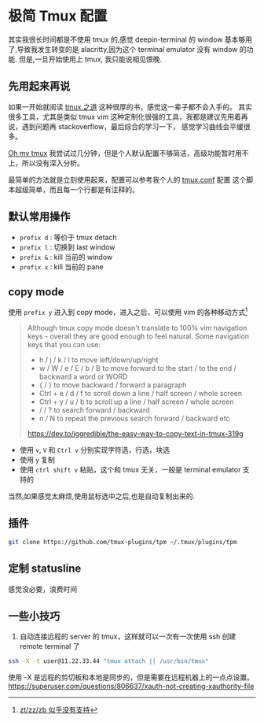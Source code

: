 # 极简 Tmux 配置

其实我很长时间都是不使用 tmux 的,感觉 deepin-terminal 的 window 基本够用了,导致我发生转变的是 alacritty,因为这个 terminal emulator 没有 window 的功能.
但是,一旦开始使用上 tmux, 我只能说相见恨晚.

## 先用起来再说
如果一开始就阅读 [tmux 之道](https://leanpub.com/the-tao-of-tmux/read) 这种很厚的书，感觉这一辈子都不会入手的。
其实很多工具，尤其是类似 tmux vim 这种定制化很强的工具，我都是建议先用着再说，遇到问题再 stackoverflow，最后综合的学习一下，
感觉学习曲线会平缓很多。

[Oh my tmux](https://github.com/gpakosz/.tmux) 我尝试过几分钟，但是个人默认配置不够简洁，高级功能暂时用不上，所以没有深入分析。

最简单的方法就是立刻使用起来，配置可以参考我个人的 [tmux.conf](https://github.com/Martins3/My-Linux-Config/blob/master/scripts/tmux.conf) 配置
这个脚本超级简单，而且每一个行都是有注释的。

## 默认常用操作
- `prefix d` : 等价于 tmux detach
- `prefix l` : 切换到 last window
- `prefix &` : kill 当前的 window
- `prefix x` : kill 当前的 pane

## copy mode
使用 `prefix y` 进入到 copy mode，进入之后，可以使用 vim 的各种移动方式[^1]

> Although tmux copy mode doesn't translate to 100% vim navigation keys - overall they are good enough to feel natural. Some navigation keys that you can use:
> - h / j / k / l to move left/down/up/right
> - w / W / e / E / b / B to move forward to the start / to the end / backward a word or WORD
> - { / } to move backward / forward a paragraph
> - Ctrl + e / d / f to scroll down a line / half screen / whole screen
> - Ctrl + y / u / b to scroll up a line / half screen / whole screen
> - / / ? to search forward / backward
> - n / N to repeat the previous search forward / backward
> etc
>
>  https://dev.to/iggredible/the-easy-way-to-copy-text-in-tmux-319g

- 使用 `v`, `V` 和 `Ctrl v` 分别实现字符选，行选，块选
- 使用 `y` 复制
- 使用 `ctrl shift v` 粘贴，这个和 tmux 无关，一般是 terminal emulator 支持的

当然,如果感觉太麻烦,使用鼠标选中之后,也是自动复制出来的.

## 插件
```sh
git clone https://github.com/tmux-plugins/tpm ~/.tmux/plugins/tpm
```

## 定制 statusline
感觉没必要，浪费时间

## 一些小技巧

1. 自动连接远程的 server 的 tmux，这样就可以一次有一次使用 ssh 创建 remote terminal 了
```sh
ssh -X -t user@11.22.33.44 "tmux attach || /usr/bin/tmux"
```

使用 -X 是远程的剪切板和本地是同步的，但是需要在远程机器上的一点点设置。
https://superuser.com/questions/806637/xauth-not-creating-xauthority-file

<script src="https://utteranc.es/client.js" repo="Martins3/My-Linux-Config" issue-term="url" theme="github-light" crossorigin="anonymous" async> </script>

[^1]: [zt/zz/zb 似乎没有支持](https://www.reddit.com/r/tmux/comments/5yoh1q/is_there_a_hack_to_have_vi_ztzzzb_in_copy_mode/)
